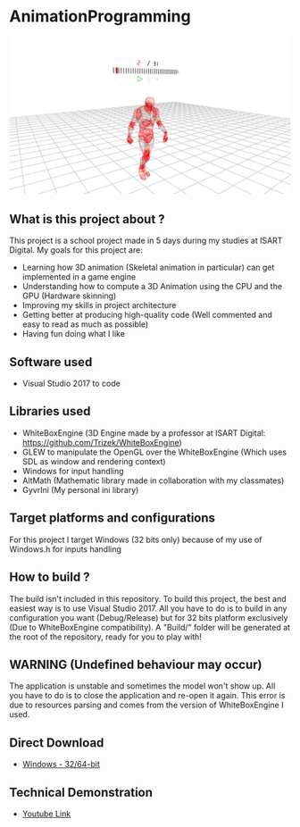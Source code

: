 # AnimationProgramming

![Screenshot of the application](Screenshots/Cover.png)

## What is this project about ?
This project is a school project made in 5 days during my studies at ISART Digital. My goals for this project are:
- Learning how 3D animation (Skeletal animation in particular) can get implemented in a game engine
- Understanding how to compute a 3D Animation using the CPU and the GPU (Hardware skinning)
- Improving my skills in project architecture
- Getting better at producing high-quality code (Well commented and easy to read as much as possible)
- Having fun doing what I like

## Software used
- Visual Studio 2017 to code

## Libraries used
- WhiteBoxEngine (3D Engine made by a professor at ISART Digital: https://github.com/Trizek/WhiteBoxEngine)
- GLEW to manipulate the OpenGL over the WhiteBoxEngine (Which uses SDL as window and rendering context)
- Windows for input handling
- AltMath (Mathematic library made in collaboration with my classmates)
- GyvrIni (My personal ini library)

## Target platforms and configurations
For this project I target Windows (32 bits only) because of my use of Windows.h for inputs handling

## How to build ?
The build isn't included in this repository. To build this project, the best and easiest way is to use Visual Studio 2017. All you have to do is to build in any configuration you want (Debug/Release) but for 32 bits platform exclusively (Due to WhiteBoxEngine compatibility).
A "Build/" folder will be generated at the root of the repository, ready for you to play with!

## WARNING (Undefined behaviour may occur)
The application is unstable and sometimes the model won't show up. All you have to do is to close the application and re-open it again. This error is due to resources parsing and comes from the version of WhiteBoxEngine I used.

## Direct Download
- [Windows - 32/64-bit](http://adrien-givry.com/download/animation-programming.zip)

## Technical Demonstration
- [Youtube Link](https://youtu.be/PzjegVRmqRU)
